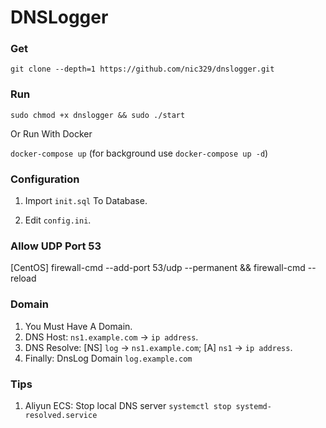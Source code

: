 # DNSLogger

### Get

`git clone --depth=1 https://github.com/nic329/dnslogger.git`

### Run

`sudo chmod +x dnslogger && sudo ./start`

Or Run With Docker

`docker-compose up` (for background use `docker-compose up -d`)


### Configuration

1. Import `init.sql` To Database.

2. Edit `config.ini`.

### Allow UDP Port 53

[CentOS] firewall-cmd --add-port 53/udp --permanent && firewall-cmd --reload


### Domain

1. You Must Have A Domain.
2. DNS Host: `ns1.example.com` -> `ip address`.
3. DNS Resolve: [NS] `log` -> `ns1.example.com`; [A] `ns1` -> `ip address`.
4. Finally: DnsLog Domain `log.example.com`

### Tips

1. Aliyun ECS: Stop local DNS server `systemctl stop systemd-resolved.service`

